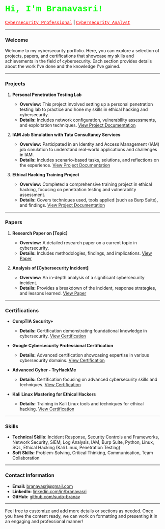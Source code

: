 <h1 style="font-family: 'Courier New', monospace; color: #00FF00;">Hi, I'm Branavasri!</h1>
<a href="https://github.com/your-github-username" style="font-family: 'Courier New', monospace; color: #FF0000;">Cybersecurity Professional</a> | 
<a href="https://www.linkedin.com/in/your-linkedin-profile/" style="font-family: 'Courier New', monospace; color: #FF0000;">Cybersecurity Analyst</a>

---

### Welcome

Welcome to my cybersecurity portfolio. Here, you can explore a selection of projects, papers, and certifications that showcase my skills and achievements in the field of cybersecurity. Each section provides details about the work I've done and the knowledge I've gained.

---

### Projects

1. **Personal Penetration Testing Lab**
   - **Overview:** This project involved setting up a personal penetration testing lab to practice and hone my skills in ethical hacking and cybersecurity. 
   - **Details:** Includes network configuration, vulnerability assessments, and exploitation techniques. [View Project Documentation](#)

2. **IAM Job Simulation with Tata Consultancy Services**
   - **Overview:** Participated in an Identity and Access Management (IAM) job simulation to understand real-world applications and challenges in IAM.
   - **Details:** Includes scenario-based tasks, solutions, and reflections on the experience. [View Project Documentation](#)

3. **Ethical Hacking Training Project**
   - **Overview:** Completed a comprehensive training project in ethical hacking, focusing on penetration testing and vulnerability assessment.
   - **Details:** Covers techniques used, tools applied (such as Burp Suite), and findings. [View Project Documentation](#)

---

### Papers

1. **Research Paper on [Topic]**
   - **Overview:** A detailed research paper on a current topic in cybersecurity.
   - **Details:** Includes methodologies, findings, and implications. [View Paper](#)

2. **Analysis of [Cybersecurity Incident]**
   - **Overview:** An in-depth analysis of a significant cybersecurity incident.
   - **Details:** Provides a breakdown of the incident, response strategies, and lessons learned. [View Paper](#)

---

### Certifications

- **CompTIA Security+**
  - **Details:** Certification demonstrating foundational knowledge in cybersecurity. [View Certification](#)

- **Google Cybersecurity Professional Certification**
  - **Details:** Advanced certification showcasing expertise in various cybersecurity domains. [View Certification](#)

- **Advanced Cyber - TryHackMe**
  - **Details:** Certification focusing on advanced cybersecurity skills and techniques. [View Certification](#)

- **Kali Linux Mastering for Ethical Hackers**
  - **Details:** Training in Kali Linux tools and techniques for ethical hacking. [View Certification](#)

---

### Skills

- **Technical Skills:** Incident Response, Security Controls and Frameworks, Network Security, SIEM, Log Analysis, IAM, Burp Suite, Python, Linux, SQL, Ethical Hacking (Kali Linux, Penetration Testing)
- **Soft Skills:** Problem-Solving, Critical Thinking, Communication, Team Collaboration

---

### Contact Information

- **Email:** branavasri@gmail.com
- **LinkedIn:** [linkedin.com/in/branavasri](https://linkedin.com/in/branavasri)
- **GitHub:** [github.com/sudo-branav](https://github.com/sudo-branav)

---

Feel free to customize and add more details or sections as needed. Once you have the content ready, we can work on formatting and presenting it in an engaging and professional manner!
